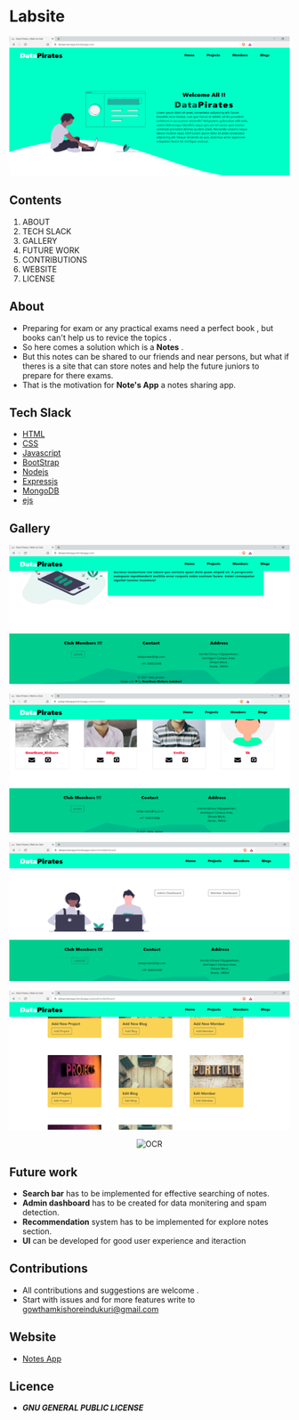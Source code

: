 # Labsite

<p align="center">
    <img src="./public/1.png" alt="OCR" width="550"  height="250">
</p>

## Contents
1. ABOUT 
2. TECH SLACK
3. GALLERY
4. FUTURE WORK
5. CONTRIBUTIONS
6. WEBSITE 
7. LICENSE

## About
- Preparing for exam or any practical exams need a perfect book , but books can't help us to revice the topics .
- So here comes a solution which is a **Notes** .
- But this notes can be shared to our friends and near persons, but what if theres is a site that can store notes and help the future juniors to prepare for there exams.
- That is the motivation for  **Note's App** a notes sharing app.


## Tech Slack
- [HTML](https://html.com/)
- [CSS](https://www.free-css.com/)
- [Javascript](https://www.javascript.com/)
- [BootStrap](https://getbootstrap.com/)
- [Nodejs](https://nodejs.org/en/)
- [Expressjs](https://expressjs.com/)
- [MongoDB](https://www.mongodb.com/)
- [ejs](https://ejs.co/)

## Gallery

<p align="center">
    <img src="./public/2.png" alt="OCR" width="550"  height="250">
</p>
<p align="center">
    <img src="./public/3.png" alt="OCR" width="550"  height="250">
</p>

<p align="center">
    <img src="./public/4.png" alt="OCR" width="550"  height="250">
</p>

<p align="center">
    <img src="./public/5.png" alt="OCR" width="550"  height="250">
</p>
<p align="center">
    <img src="./public/6.png" alt="OCR" width="550"  height="250">
</p>


## Future work
- **Search bar** has to be implemented for effective searching of notes.
- **Admin dashboard** has to be created for data monitering and spam detection.
- **Recommendation** system has to be implemented for explore notes section.
- **UI** can be developed for good user experience and iteraction

## Contributions
- All contributions and suggestions are welcome .
- Start with issues and for more features write to <a href ="mailto:gowthamkishoreindukuri@gmail.com">gowthamkishoreindukuri@gmail.com</a>

## Website

- <a href="https://notesapppp.herokuapp.com/">Notes App</a>

## Licence
- ***GNU GENERAL PUBLIC LICENSE***













